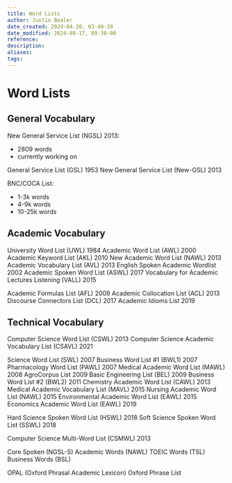 ```yaml
---
title: Word Lists
author: Justin Bealer
date_created: 2024-04-20, 03-49-39
date_modified: 2024-09-17, 09-30-00
reference: 
description: 
aliases: 
tags: 
---
```

# Word Lists

## General Vocabulary

New General Service List (NGSL) 2013:

- 2809 words
- currently working on

General Service List (GSL) 1953
New General Service List (New-GSL) 2013

BNC/COCA List:

- 1-3k words
- 4-9k words
- 10-25k words

## Academic Vocabulary

University Word List (UWL) 1984
Academic Word List (AWL) 2000
Academic Keyword List (AKL) 2010
New Academic Word List (NAWL) 2013
Academic Vocabulary List (AVL) 2013
English Spoken Academic Wordlist 2002
Academic Spoken Word List (ASWL) 2017
Vocabulary for Academic Lectures Listening (VALL) 2015

Academic Formulas List (AFL) 2009
Academic Collocation List (ACL) 2013
Discourse Connectors List (DCL) 2017
Academic Idioms List 2019

## Technical Vocabulary

Computer Science Word List (CSWL) 2013
Computer Science Academic Vocabulary List (CSAVL) 2021

Science Word List (SWL) 2007
Business Word List #1 (BWL1) 2007
Pharmacology Word List (PAWL) 2007
Medical Academic Word List (MAWL) 2008
AgroCorpus List 2009
Basic Engineering List (BEL) 2009
Business Word List #2 (BWL2) 2011
Chemistry Academic Word List (CAWL) 2013
Medical Academic Vocabulary List (MAVL) 2015
Nursing Academic Word List (NAWL) 2015
Environmental Academic Word List (EAWL) 2015
Economics Academic Word List (EAWL) 2019

Hard Science Spoken Word List (HSWL) 2018
Soft Science Spoken Word List (SSWL) 2018

Computer Science Multi-Word List (CSMWL) 2013



Core Spoken (NGSL-S)
Academic Words (NAWL)
TOEIC Words (TSL)
Business Words (BSL)

OPAL (Oxford Phrasal Academic Lexicon)
Oxford Phrase List

